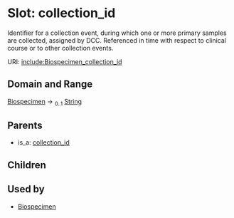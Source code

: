 
# Slot: collection_id


Identifier for a collection event, during which one or more primary samples are collected, assigned by DCC. Referenced in time with respect to clinical course or to other collection events.

URI: [include:Biospecimen_collection_id](https://w3id.org/include/Biospecimen_collection_id)


## Domain and Range

[Biospecimen](Biospecimen.md) &#8594;  <sub>0..1</sub> [String](types/String.md)

## Parents

 *  is_a: [collection_id](collection_id.md)

## Children


## Used by

 * [Biospecimen](Biospecimen.md)
